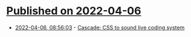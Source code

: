 # [Published on 2022-04-06](index.md)

* [2022-04-06, 08:56:03](https://news.ycombinator.com/item?id=30929946) - [Cascade: CSS to sound live coding system](https://raphaelbastide.com/cascade/)
